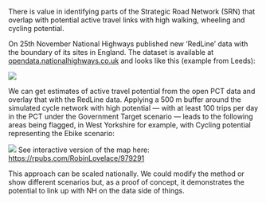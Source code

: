 
<!-- README.md is generated from README.Rmd. Please edit that file -->
<!-- # srn -->
<!-- badges: start -->
<!-- badges: end -->

There is value in identifying parts of the Strategic Road Network (SRN)
that overlap with potential active travel links with high walking,
wheeling and cycling potential.

On 25th November National Highways published new ‘RedLine’ data with the
boundary of its sites in England. The dataset is available at
[opendata.nationalhighways.co.uk](https://opendata.nationalhighways.co.uk/datasets/highwaysengland::redline/explore?location=53.785976%2C-1.542063%2C17.19)
and looks like this (example from Leeds):

![](https://user-images.githubusercontent.com/1825120/205610534-c9abaf87-3480-405a-af3a-3a27dc8830fa.png)

We can get estimates of active travel potential from the open PCT data
and overlay that with the RedLine data. Applying a 500 m buffer around
the simulated cycle network with high potential — with at least 100
trips per day in the PCT under the Government Target scenario — leads to
the following areas being flagged, in West Yorkshire for example, with
Cycling potential representing the Ebike scenario:

![](https://user-images.githubusercontent.com/1825120/205618329-7bdab2df-fe65-4ee5-8c8e-a0428e194675.png)
See interactive version of the map here:
<https://rpubs.com/RobinLovelace/979291>

This approach can be scaled nationally. We could modify the method or
show different scenarios but, as a proof of concept, it demonstrates the
potential to link up with NH on the data side of things.
